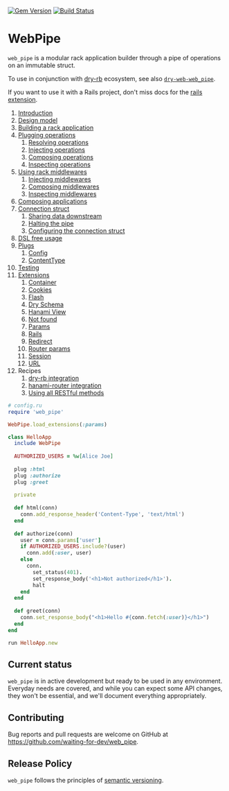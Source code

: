 [![Gem Version](https://badge.fury.io/rb/web_pipe.svg)](https://badge.fury.io/rb/web_pipe)
[![Build Status](https://travis-ci.com/waiting-for-dev/web_pipe.svg?branch=master)](https://travis-ci.com/waiting-for-dev/web_pipe)

# WebPipe

`web_pipe` is a modular rack application builder through a pipe of
operations on an immutable struct.

To use in conjunction with [dry-rb](https://dry-rb.org/) ecosystem,
see also
[`dry-web-web_pipe`](https://github.com/waiting-for-dev/dry-web-web_pipe).

If you want to use it with a Rails project, don't miss docs for the [rails
extension](docs/extensions/rails.md).

1. [Introduction](docs/introduction.md)
1. [Design model](docs/design_model.md)
1. [Building a rack application](docs/building_a_rack_application.md)
1. [Plugging operations](docs/plugging_operations.md)
   1. [Resolving operations](docs/plugging_operations/resolving_operations.md)
   1. [Injecting operations](docs/plugging_operations/injecting_operations.md)
   1. [Composing operations](docs/plugging_operations/composing_operations.md)
   1. [Inspecting operations](docs/plugging_operations/inspecting_operations.md)
1. [Using rack middlewares](docs/using_rack_middlewares.md)
   1. [Injecting middlewares](docs/using_rack_middlewares/injecting_middlewares.md)
   1. [Composing middlewares](docs/using_rack_middlewares/composing_middlewares.md)
   1. [Inspecting middlewares](docs/using_rack_middlewares/inspecting_middlewares.md)
1. [Composing applications](docs/composing_applications.md)
1. [Connection struct](docs/connection_struct.md)
   1. [Sharing data downstream](docs/connection_struct/sharing_data_downstream.md)
   1. [Halting the pipe](docs/connection_struct/halting_the_pipe.md)
   1. [Configuring the connection struct](docs/connection_struct/configuring_the_connection_struct.md)
1. [DSL free usage](docs/dsl_free_usage.md)
1. [Plugs](docs/plugs.md)
   1. [Config](docs/plugs/config.md)
   1. [ContentType](docs/plugs/content_type.md)
1. [Testing](docs/testing.md)
1. [Extensions](docs/extensions.md)
   1. [Container](docs/extensions/container.md)
   1. [Cookies](docs/extensions/cookies.md)
   1. [Flash](docs/extensions/flash.md)
   1. [Dry Schema](docs/extensions/dry_schema.md)
   1. [Hanami View](docs/extensions/hanami_view.md)
   1. [Not found](docs/extensions/not_found.md)
   1. [Params](docs/extensions/params.md)
   1. [Rails](docs/extensions/rails.md)
   1. [Redirect](docs/extensions/redirect.md)
   1. [Router params](docs/extensions/router_params.md)
   1. [Session](docs/extensions/session.md)
   1. [URL](docs/extensions/url.md)
1. Recipes
   1. [dry-rb integration](docs/recipes/dry_rb_integration.md)
   1. [hanami-router integration](docs/recipes/hanami_router_integration.md)
   1. [Using all RESTful methods](docs/recipes/using_all_restful_methods.md)

```ruby
# config.ru
require 'web_pipe'

WebPipe.load_extensions(:params)

class HelloApp
  include WebPipe
  
  AUTHORIZED_USERS = %w[Alice Joe]
  
  plug :html
  plug :authorize
  plug :greet
  
  private
  
  def html(conn)
    conn.add_response_header('Content-Type', 'text/html')
  end
  
  def authorize(conn)
    user = conn.params['user']
    if AUTHORIZED_USERS.include?(user)
      conn.add(:user, user)
    else
      conn.
        set_status(401).
        set_response_body('<h1>Not authorized</h1>').
        halt
    end
  end
  
  def greet(conn)
    conn.set_response_body("<h1>Hello #{conn.fetch(:user)}</h1>")
  end
end

run HelloApp.new
```

## Current status

`web_pipe` is in active development but ready to be used in any environment.
Everyday needs are covered, and while you can expect some API changes,
they won't be essential, and we'll document everything appropriately.

## Contributing

Bug reports and pull requests are welcome on GitHub at
https://github.com/waiting-for-dev/web_pipe.

## Release Policy

`web_pipe` follows the principles of [semantic versioning](http://semver.org/).
